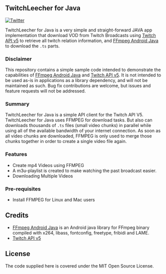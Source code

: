 ## TwitchLeecher for Java

[![Twitter][1]][2]

TwitchLeecher for Java is a very simple and straight-forward JAVA app implementation that download VOD from Twitch Broadcasts using [Twitch API v5][4] to retrieve all twitch relation information, and  [FFmpeg Android Java][3] to download the `.ts` parts.

### Disclaimer

This repository contains a simple sample code intended to demonstrate the capabilities of [FFmpeg Android Java][3] and [Twitch API v5][4]. It is not intended to be used as-is in applications as a library dependency, and will not be maintained as such. Bug fix contributions are welcome, but issues and feature requests will not be addressed.

### Summary

TwitchLeecher for Java is a simple API client for the Twitch API V5. TwitchLeecher for Java uses FFMPEG for download tasks. But also can downloads thousands of `.ts` files (small video chunks) in parallel while using all of the available bandwidth of your internet connection. As soon as all video chunks are downloaded, FFMPEG is only used to merge those chunks together in order to create a single video file again.

### Features
* Create mp4 Videos using FFMPEG
* A m3u-playlist is created to make watching the past broadcast easier.
* Downloading Multiple Videos

### Pre-requisites
    
- Install FFMPEG for Linux and Mac users

## Credits

* [FFmpeg Android Java][3] is an Android java library for FFmpeg binary compiled with x264, libass, fontconfig, freetype, fribidi and LAME.
* [Twitch API v5][4]

## License

The code supplied here is covered under the MIT Open Source License.


  [1]: https://img.shields.io/badge/Twitter-@Teocci-blue.svg?style=flat
  [2]: http://twitter.com/teocci
  [3]: http://writingminds.github.io/ffmpeg-android-java/
  [4]: https://dev.twitch.tv/docs/v5/